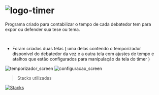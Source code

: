 # ![logo-timer](https://github.com/cecidoliveira/minutos-de-debate/assets/108581198/2d282b17-5ded-4efd-8dc0-7f1baf06029c)
Programa criado para contabilizar o tempo de cada debatedor tem para expor ou defender sua tese ou tema.

&nbsp;

- Foram criados duas telas ( uma delas contendo o temporizador disponivel do debatedor da vez e a outra tela com ajustes de tempo e atalhos que estão configurados para manipulação da tela do timer )
  
![temporizador_screen](https://github.com/cecidoliveira/minutos-de-debate/assets/108581198/c5ee765b-093b-4fc8-8e51-8e08e1fe9fff)
![configuracao_screen](https://github.com/cecidoliveira/minutos-de-debate/assets/108581198/a793d495-ce30-49eb-9382-a243cac96173)

> Stacks utilizadas
&nbsp;

[![Stacks](https://skillicons.dev/icons?i=html,css,js,electron)](https://skillicons.dev)

